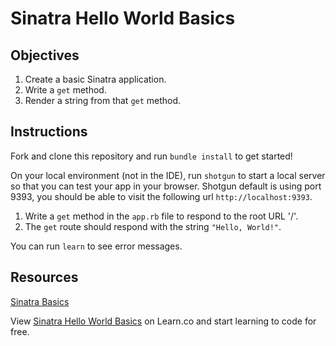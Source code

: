 # Sinatra Hello World Basics

## Objectives

1. Create a basic Sinatra application.
2. Write a `get` method.
3. Render a string from that `get` method.

## Instructions

Fork and clone this repository and run `bundle install` to get started!

On your local environment (not in the IDE), run `shotgun` to start a local server so that you
can test your app in your browser. Shotgun default is using port 9393, you
should be able to visit the following url `http://localhost:9393`.

1. Write a `get` method in the `app.rb` file to respond to the root URL '/'.
2. The `get` route should respond with the string `"Hello, World!"`.

You can run `learn` to see error messages.

## Resources

[Sinatra Basics](https://github.com/learn-co-curriculum/sinatra-basics)

<p data-visibility='hidden'>View <a href='https://learn.co/lessons/sinatra-hello-world-basics' title='Sinatra Hello World Basics'>Sinatra Hello World Basics</a> on Learn.co and start learning to code for free.</p>

